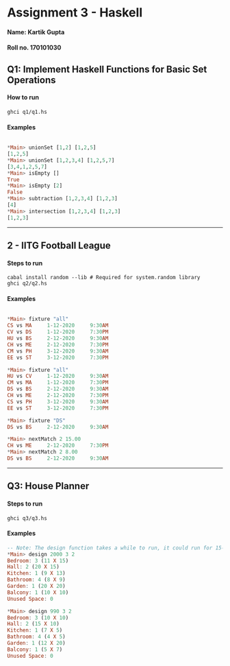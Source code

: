 # Assignment 3 - Haskell
#### Name: Kartik Gupta
#### Roll no. 170101030


## Q1: Implement Haskell Functions for Basic Set Operations

#### How to run
```shell
ghci q1/q1.hs
```
#### Examples

```haskell

*Main> unionSet [1,2] [1,2,5]
[1,2,5]
*Main> unionSet [1,2,3,4] [1,2,5,7]
[3,4,1,2,5,7]
*Main> isEmpty []
True
*Main> isEmpty [2]
False
*Main> subtraction [1,2,3,4] [1,2,3]
[4]
*Main> intersection [1,2,3,4] [1,2,3]
[1,2,3]
```

-----

## 2 - IITG Football League

#### Steps to run
```shell
cabal install random --lib # Required for system.random library
ghci q2/q2.hs
```

#### Examples
```haskell

*Main> fixture "all"
CS vs MA     1-12-2020     9:30AM
CV vs DS     1-12-2020     7:30PM
HU vs BS     2-12-2020     9:30AM
CH vs ME     2-12-2020     7:30PM
CM vs PH     3-12-2020     9:30AM
EE vs ST     3-12-2020     7:30PM

*Main> fixture "all"
HU vs CV     1-12-2020     9:30AM
CM vs MA     1-12-2020     7:30PM
DS vs BS     2-12-2020     9:30AM
CH vs ME     2-12-2020     7:30PM
CS vs PH     3-12-2020     9:30AM
EE vs ST     3-12-2020     7:30PM

*Main> fixture "DS"
DS vs BS     2-12-2020     9:30AM

*Main> nextMatch 2 15.00
CH vs ME     2-12-2020     7:30PM
*Main> nextMatch 2 8.00
DS vs BS     2-12-2020     9:30AM

```

---

## Q3: House Planner

#### Steps to run
```shell
ghci q3/q3.hs
```

#### Examples
```haskell
-- Note: The design function takes a while to run, it could run for 15-20 seconds depending on the PC
*Main> design 2000 3 2
Bedroom: 3 (11 X 15)
Hall: 2 (20 X 15)
Kitchen: 1 (9 X 13)
Bathroom: 4 (8 X 9)
Garden: 1 (20 X 20)
Balcony: 1 (10 X 10)
Unused Space: 0

*Main> design 990 3 2
Bedroom: 3 (10 X 10)
Hall: 2 (15 X 10)
Kitchen: 1 (7 X 5)
Bathroom: 4 (4 X 5)
Garden: 1 (12 X 20)
Balcony: 1 (5 X 7)
Unused Space: 0
```